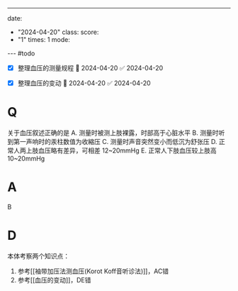 ---
date:
  - "2024-04-20"
class: 
score:
  - "1"
times: 1
mode:

--- #todo
- [x] 整理血压的测量规程 📅 2024-04-20 ✅ 2024-04-20
- [x] 整理血压的变动 📅 2024-04-20 ✅ 2024-04-20


# Q
关于血压叙述正确的是
A. 测量时被测上肢裸露，时部高于心脏水平
B. 测量时听到第一声响时的汞柱数值为收縮压
C. 测量时声音突然变小而低沉为舒张压
D. 正常人两上肢血压略有差异，可相差 12~20mmHg
E. 正常人下肢血压较上肢高10~20mmHg

# A

B



# D
本体考察两个知识点：
1. 参考[[袖带加压法测血压(Korot Koff音听诊法)]]，AC错
2. 参考[[血压的变动]]，DE错